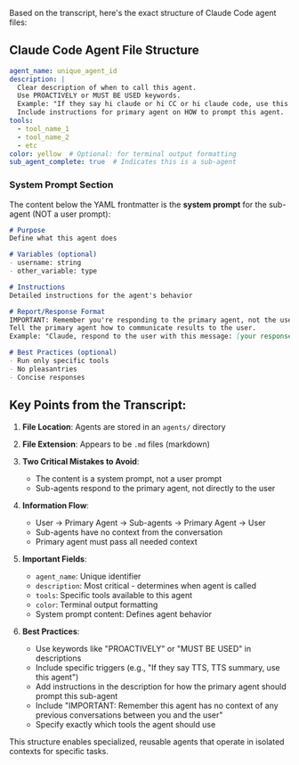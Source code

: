 Based on the transcript, here's the exact structure of Claude Code agent files:

## Claude Code Agent File Structure

```yaml
agent_name: unique_agent_id
description: |
  Clear description of when to call this agent.
  Use PROACTIVELY or MUST BE USED keywords.
  Example: "If they say hi claude or hi CC or hi claude code, use this agent"
  Include instructions for primary agent on HOW to prompt this agent.
tools:
  - tool_name_1
  - tool_name_2
  - etc
color: yellow  # Optional: for terminal output formatting
sub_agent_complete: true  # Indicates this is a sub-agent
```

### System Prompt Section
The content below the YAML frontmatter is the **system prompt** for the sub-agent (NOT a user prompt):

```markdown
# Purpose
Define what this agent does

# Variables (optional)
- username: string
- other_variable: type

# Instructions
Detailed instructions for the agent's behavior

# Report/Response Format
IMPORTANT: Remember you're responding to the primary agent, not the user.
Tell the primary agent how to communicate results to the user.
Example: "Claude, respond to the user with this message: [your response]"

# Best Practices (optional)
- Run only specific tools
- No pleasantries
- Concise responses
```

## Key Points from the Transcript:

1. **File Location**: Agents are stored in an `agents/` directory
2. **File Extension**: Appears to be `.md` files (markdown)
3. **Two Critical Mistakes to Avoid**:
   - The content is a system prompt, not a user prompt
   - Sub-agents respond to the primary agent, not directly to the user

4. **Information Flow**:
   - User → Primary Agent → Sub-agents → Primary Agent → User
   - Sub-agents have no context from the conversation
   - Primary agent must pass all needed context

5. **Important Fields**:
   - `agent_name`: Unique identifier
   - `description`: Most critical - determines when agent is called
   - `tools`: Specific tools available to this agent
   - `color`: Terminal output formatting
   - System prompt content: Defines agent behavior

6. **Best Practices**:
   - Use keywords like "PROACTIVELY" or "MUST BE USED" in descriptions
   - Include specific triggers (e.g., "If they say TTS, TTS summary, use this agent")
   - Add instructions in the description for how the primary agent should prompt this sub-agent
   - Include "IMPORTANT: Remember this agent has no context of any previous conversations between you and the user"
   - Specify exactly which tools the agent should use

This structure enables specialized, reusable agents that operate in isolated contexts for specific tasks.
